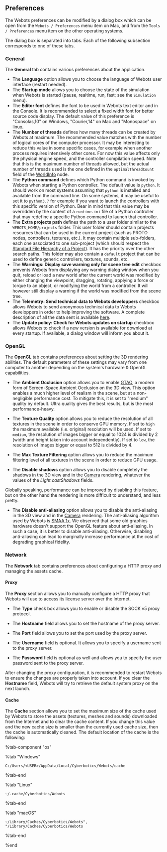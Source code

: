 ## Preferences

The Webots preferences can be modified by a dialog box which can be open from the `Webots / Preferences` menu item on Mac, and from the `Tools / Preferences` menu item on the other operating systems.

The dialog box is separated into tabs.
Each of the following subsection corresponds to one of these tabs.

### General

The **General** tab contains various preferences about the application.

- The **Language** option allows you to choose the language of Webots user interface (restart needed).
- The **Startup mode** allows you to choose the state of the simulation when Webots is started (pause, realtime, run, fast; see the `Simulation` menu).
- The **Editor font** defines the font to be used in Webots text editor and in the Console.
It is recommended to select a fixed width font for better source code display.
The default value of this preference is "Consolas,10" on Windows, "Courier,14" on Mac and "Monospace" on linux.
- The **Number of threads** defines how many threads can be created by Webots at maximum.
The recommended value matches with the number of logical cores of the computer processor.
It may be interesting to reduce this value in some specific cases, for example when another process requires intensively other cores.
For now this value affects only the physical engine speed, and the controller compilation speed.
Note that this is the maximum number of threads allowed, but the actual number of threads used is the one defined in the `optimalThreadCount` field of the [WorldInfo](../reference/worldinfo.md) node.
- The **Python command** defines which Python command is invoked by Webots when starting a Python controller.
The default value is `python`.
It should work on most systems assuming that `python` is installed and available from the command line.
On some systems, it may be useful to set it to `python3.7` for example if you want to launch the controllers with this specific version of Python.
Bear in mind that this value may be overridden by the content of a `runtime.ini` file of a Python controller that may redefine a specific Python command to launch that controller.
- The **Extra projects path** defines the path to a user folder similar to the `WEBOTS_HOME/projects` folder.
This user folder should contain projects resources that can be used in the current project (such as PROTO nodes, controllers, textures, etc.).
It may contain multiple sub-folders, each one associated to one sub-project (which should respect the [Standard File Hierarchy of a Project](the-standard-file-hierarchy-of-a-project.md)).
It has the priority over the other search paths.
This folder may also contain a `default` project that can be used to define generic controllers, textures, sounds, etc.
- The **Warnings: Display save warning only for scene tree edit** checkbox prevents Webots from displaying any warning dialog window when you quit, reload or load a new world after the current world was modified by either changing the viewpoint, dragging, rotating, applying a force or torque to an object, or modifying the world from a controller.
It will however still display a warning if the world was modified from the scene tree.
- The **Telemetry: Send technical data to Webots developpers** checkbox allows Webots to send anonymous technical data to Webots developpers in order to help improving the software.
A complete description of all the data sent is available [here](telemetry.md).
- The **Update policy: Check for Webots updates on startup** checkbox allows Webots to check if a new version is available for download at every startup.
If available, a dialog window will inform you about it.

### OpenGL

The **OpenGL** tab contains preferences about setting the 3D rendering abilities.
The default parameters of these settings may vary from one computer to another depending on the system's hardware & OpenGL capabilities.

- The **Ambient Occlusion** option allows you to enable [GTAO](http://iryoku.com/downloads/Practical-Realtime-Strategies-for-Accurate-Indirect-Occlusion.pdf), a modern form of Screen-Space Ambient Occlusion on the 3D view.
This option enables a much higher level of realism in the scene, but at a non-negligible performance cost.
To mitigate this, it is set to "medium" quality by default.
Ultra quality gives the best results, but is the most performance-heavy.

- The **Texture Quality** option allows you to reduce the resolution of all textures in the scene in order to conserve GPU memory. If set to `high` the maximum available (i.e. original) resolution will be used. If set to `medium`, the resolution of images bigger or equal to 1024 is divided by 2 (width and height taken into account independently). If set to `low`, the resolution of images bigger or equal to 512 is divided by 4.

- The **Max Texture Filtering** option allows you to reduce the maximum filtering level of all textures in the scene in order to reduce GPU usage.

- The **Disable shadows** option allows you to disable completely the shadows in the 3D view and in the [Camera](../reference/camera.md) rendering, whatever the values of the *Light.castShadows* fields.

Globally speaking, performance can be improved by disabling this feature, but on the other hand the rendering is more difficult to understand, and less pretty.

- The **Disable anti-aliasing** option allows you to disable the anti-aliasing in the 3D view and in the [Camera](../reference/camera.md) rendering.
The anti-aliasing algorithm used by Webots is [SMAA 1x](http://www.iryoku.com/smaa/).
We observed that some old graphics hardware doesn't support the OpenGL feature about anti-aliasing.
In such a case, it is better to disable anti-aliasing.
Otherwise, disabling anti-aliasing can lead to marginally increase performance at the cost of degrading graphical fidelity.

### Network

The **Network** tab contains preferences about configuring a HTTP proxy and managing the assets cache.

#### Proxy

The **Proxy** section allows you to manually configure a HTTP proxy that Webots will use to access its license server over the Internet.

- The **Type** check box allows you to enable or disable the SOCK v5 proxy protocol.

- The **Hostname** field allows you to set the hostname of the proxy server.

- The **Port** field allows you to set the port used by the proxy server.

- The **Username** field is optional. It allows you to specify a username sent to the proxy server.

- The **Password** field is optional as well and allows you to specify the user password sent to the proxy server.

After changing the proxy configuration, it is recommended to restart Webots to ensure the changes are properly taken into account.
If you clear the **Hostname** field, Webots will try to retrieve the default system proxy on the next launch.

#### Cache

The **Cache** section allows you to set the maximum size of the cache used by Webots to store the assets (textures, meshes and sounds) downloaded from the Internet and to clear the cache content.
If you change this value and the new cache size is smaller than the currently used cache size, then the cache is automatically cleaned.
The default location of the cache is the following:

%tab-component "os"

%tab "Windows"

`C:/Users/<USER>/AppData/Local/Cyberbotics/Webots/cache`

%tab-end

%tab "Linux"

`~/.cache/Cyberbotics/Webots`

%tab-end

%tab "macOS"

`~/Library/Caches/Cyberbotics/Webots", "/Library/Caches/Cyberbotics/Webots`

%tab-end

%end
